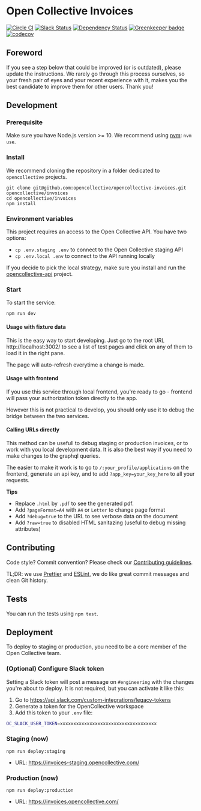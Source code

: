 # Open Collective Invoices

[![Circle CI](https://circleci.com/gh/opencollective/opencollective-invoices/tree/master.svg?style=shield)](https://circleci.com/gh/opencollective/opencollective-invoices/tree/master)
[![Slack Status](https://slack.opencollective.org/badge.svg)](https://slack.opencollective.org)
[![Dependency Status](https://david-dm.org/opencollective/opencollective-invoices/status.svg)](https://david-dm.org/opencollective/opencollective-invoices)
[![Greenkeeper badge](https://badges.greenkeeper.io/opencollective/opencollective-invoices.svg)](https://greenkeeper.io/)
[![codecov](https://codecov.io/gh/opencollective/opencollective-invoices/branch/master/graph/badge.svg)](https://codecov.io/gh/opencollective/opencollective-invoices)

## Foreword

If you see a step below that could be improved (or is outdated), please update the instructions. We rarely go through this process ourselves, so your fresh pair of eyes and your recent experience with it, makes you the best candidate to improve them for other users. Thank you!

## Development

### Prerequisite

Make sure you have Node.js version >= 10.
We recommend using [nvm](https://github.com/creationix/nvm): `nvm use`.

### Install

We recommend cloning the repository in a folder dedicated to `opencollective` projects.

```
git clone git@github.com:opencollective/opencollective-invoices.git opencollective/invoices
cd opencollective/invoices
npm install
```

### Environment variables

This project requires an access to the Open Collective API. You have two options:

- `cp .env.staging .env` to connect to the Open Collective staging API
- `cp .env.local .env` to connect to the API running locally

If you decide to pick the local strategy, make sure you install and run the [opencollective-api](https://github.com/opencollective/opencollective-api) project.

### Start

To start the service:

```
npm run dev
```

#### Usage with fixture data

This is the easy way to start developing. Just go to the root URL http://localhost:3002/
to see a list of test pages and click on any of them to load it in the right pane.

The page will auto-refresh everytime a change is made.

#### Usage with frontend

If you use this service through local frontend, you're ready to go - frontend will pass your authorization token directly to the app.

However this is not practical to develop, you should only use it to debug the
bridge between the two services.

#### Calling URLs directly

This method can be usefull to debug staging or production invoices, or to work
with you local development data. It is also the best way if you need to make changes to
the graphql queries.

The easier to make it work is to go to `/:your_profile/applications` on the frontend,
generate an api key, and to add `?app_key=your_key_here` to all your requests.

**Tips**

- Replace `.html` by `.pdf` to see the generated pdf.
- Add `?pageFormat=A4` with `A4` or `Letter` to change page format
- Add `?debug=true` to the URL to see verbose data on the document
- Add `?raw=true` to disabled HTML sanitazing (useful to debug missing attributes)

## Contributing

Code style? Commit convention? Please check our [Contributing guidelines](CONTRIBUTING.md).

TL;DR: we use [Prettier](https://prettier.io/) and [ESLint](https://eslint.org/), we do like great commit messages and clean Git history.

## Tests

You can run the tests using `npm test`.

## Deployment

To deploy to staging or production, you need to be a core member of the Open Collective team.

### (Optional) Configure Slack token

Setting a Slack token will post a message on `#engineering` with the changes you're
about to deploy. It is not required, but you can activate it like this:

1. Go to https://api.slack.com/custom-integrations/legacy-tokens
2. Generate a token for the OpenCollective workspace
3. Add this token to your `.env` file:

```bash
OC_SLACK_USER_TOKEN=xxxxxxxxxxxxxxxxxxxxxxxxxxxxxxxxxxxx
```

### Staging (now)

```
npm run deploy:staging
```

- URL: https://invoices-staging.opencollective.com/

### Production (now)

```
npm run deploy:production
```

- URL: https://invoices.opencollective.com/
